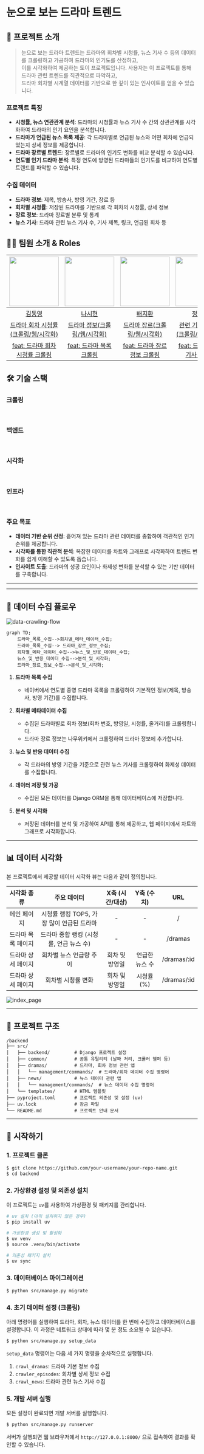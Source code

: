# 눈으로 보는 드라마 트렌드

## 📖 프로젝트 소개

> 눈으로 보는 드라마 트렌드는 드라마의 회차별 시청률, 뉴스 기사 수 등의 데이터를 크롤링하고 가공하여 드라마의 인기도를 산정하고,  
> 이를 시각화하여 제공하는 토이 프로젝트입니다. 사용자는 이 프로젝트를 통해 드라마 관련 트렌드를 직관적으로 파악하고,    
> 드라마 회차별 시계열 데이터를 기반으로 한 깊이 있는 인사이트를 얻을 수 있습니다.

### 프로젝트 특징

- **시청률, 뉴스 연관관계 분석**: 드라마의 시청률과 뉴스 기사 수 간의 상관관계를 시각화하여 드라마의 인기 요인을 분석합니다.
- **드라마가 언급된 뉴스 목록 제공**: 각 드라마별로 언급된 뉴스와 어떤 회차에 언급되었는지 상세 정보를 제공합니다.
- **드라마 장르별 트렌드**: 장르별로 드라마의 인기도 변화를 비교 분석할 수 있습니다.
- **연도별 인기 드라마 분석**: 특정 연도에 방영된 드라마들의 인기도를 비교하여 연도별 트렌드를 파악할 수 있습니다.

### 수집 데이터

- **드라마 정보**: 제목, 방송사, 방영 기간, 장르 등
- **회차별 시청률**: 저장된 드라마를 기반으로 각 회차의 시청률, 상세 정보
- **장르 정보**: 드라마 장르별 분류 및 통계
- **뉴스 기사**: 드라마 관련 뉴스 기사 수, 기사 제목, 링크, 언급된 회차 등

## 🧑‍💻 팀원 소개 & Roles

| <img src="https://avatars.githubusercontent.com/u/92349185?v=4" width="130" height="130"> | <img src="https://avatars.githubusercontent.com/u/233895105?v=4" width="130" height="130"> | <img src="https://avatars.githubusercontent.com/u/90670592?v=4" width="130" height="130"> | <img src="https://avatars.githubusercontent.com/u/63443366?v=4" width="130" height="130"> |
|:-----------------------------------------------------------------------------------------:|:------------------------------------------------------------------------------------------:|:-----------------------------------------------------------------------------------------:|:-----------------------------------------------------------------------------------------:|
|                            [김동영](https://github.com/dongyi97)                             |                            [나시현](https://github.com/nasihyeon)                             |                            [배지환](https://github.com/jihwan20)                             |                            [정성길](https://github.com/seon99il)                             |
|                     [드라마 회차 시청률(크롤링/웹/시각화)](/docs/dongyi97/github.md)                     |                       [드라마 정보(크롤링/웹/시각화)](/docs/nasihyeon/github.md)                       |                       [드라마 장르(크롤링/웹/시각화)](/docs/jihwan20/github.md)                       |                     [관련 기사 크롤링(크롤링/웹/시각화)](/docs/seon99il/github.md)                      |
|                      [feat: 드라마 회차 시청률 크롤링](/docs/dongyi97/code.md)                       |                       [feat: 드라마 목록 크롤링](/docs/nasihyeon/github.md)                        |                      [feat: 드라마 장르 정보 크롤링](/docs/jihwan20/github.md)                      |                       [feat: 드라마 관련 기사 크롤링](/docs/seon99il/code.md)                       |

## 🛠️ 기술 스택

### 크롤링

<img src="https://img.shields.io/badge/python-3776AB?style=for-the-badge&logo=python&logoColor=white" alt=""/>
<img src="https://img.shields.io/badge/selenium-43B02A?style=for-the-badge&logo=selenium&logoColor=white" alt=""/>
<img src="https://img.shields.io/badge/beautifulsoup-43B02A?style=for-the-badge&logoColor=white" alt=""/>
<img src="https://img.shields.io/badge/httpx-3776AB?style=for-the-badge&logoColor=white" alt=""/>

### 백엔드

<img src="https://img.shields.io/badge/django-092E20?style=for-the-badge&logo=Django&logoColor=white" alt=""/>
<img src="https://img.shields.io/badge/django_ORM-092E20?style=for-the-badge&logo=Django&logoColor=white" alt=""/>
<img src="https://img.shields.io/badge/sqlite-003B57?style=for-the-badge&logo=sqlite&logoColor=white" alt=""/>

### 시각화

[//]: # (<img src="https://img.shields.io/badge/matplotlib-11557C?style=for-the-badge&logo=matplotlib&logoColor=white" alt=""/>)
<img src="https://img.shields.io/badge/django_Templates-092E20?style=for-the-badge&logo=Django&logoColor=white" alt=""/>
<img src="https://img.shields.io/badge/chart.js-F7DF1E?style=for-the-badge&logo=javascript&logoColor=white" alt=""/>
<img src="https://img.shields.io/badge/css-663399?style=for-the-badge&&logo=css&logoColor=white" alt=""/>

### 인프라

<img src="https://img.shields.io/badge/git-F05032?style=for-the-badge&&logo=git&logoColor=white" alt=""/>
<img src="https://img.shields.io/badge/git_flow-F05032?style=for-the-badge&&logo=git&logoColor=white" alt=""/>
<img src="https://img.shields.io/badge/githubactions-2088FF?style=for-the-badge&&logo=githubactions&logoColor=white" alt=""/>
<img src="https://img.shields.io/badge/uv-DE5FE9?style=for-the-badge&&logo=uv&logoColor=white" alt=""/>

### 주요 목표
- **데이터 기반 순위 산정**: 흩어져 있는 드라마 관련 데이터를 종합하여 객관적인 인기 순위를 제공합니다.
- **시각화를 통한 직관적 분석**: 복잡한 데이터를 차트와 그래프로 시각화하여 트렌드 변화를 쉽게 이해할 수 있도록 돕습니다.
- **인사이트 도출**: 드라마의 성공 요인이나 화제성 변화를 분석할 수 있는 기반 데이터를 구축합니다.

---

---

## 🌊 데이터 수집 플로우

![data-crawling-flow](./docs/images/data-crawling-flow.png)

```mermaid
graph TD;
    드라마_목록_수집-->회차별_메타_데이터_수집;
    드라마_목록_수집--> 드라마_장르_정보_수집;
    회차별_메타_데이터_수집-->뉴스_및_반응_데이터_수집;
    뉴스_및_반응_데이터_수집-->분석_및_시각화;
    드라마_장르_정보_수집-->분석_및_시각화;
```

1. **드라마 목록 수집**
    - 네이버에서 연도별 종영 드라마 목록을 크롤링하여 기본적인 정보(제목, 방송사, 방영 기간)를 수집합니다.

2. **회차별 메타데이터 수집**
    - 수집된 드라마별로 회차 정보(회차 번호, 방영일, 시청률, 줄거리)를 크롤링합니다.
    - 드라마 장르 정보는 나무위키에서 크롤링하여 드라마 정보에 추가합니다.

3. **뉴스 및 반응 데이터 수집**
    - 각 드라마의 방영 기간을 기준으로 관련 뉴스 기사를 크롤링하여 화제성 데이터를 수집합니다.

4. **데이터 저장 및 가공**
    - 수집된 모든 데이터를 Django ORM을 통해 데이터베이스에 저장합니다.

5. **분석 및 시각화**
    - 저장된 데이터를 분석 및 가공하여 API를 통해 제공하고, 웹 페이지에서 차트와 그래프로 시각화합니다.

---

## 📊 데이터 시각화

본 프로젝트에서 제공할 데이터 시각화 뷰는 다음과 같이 정의됩니다.

|   시각화 종류   |           주요 데이터           | X축 (시간/대상) | Y축 (수치)  |     URL     |
|:----------:|:--------------------------:|:----------:|:--------:|:-----------:|
|   메인 페이지   | 시청률 랭킹 TOP5, 가장 많이 언급된 드라마 |     -      |    -     |      /      |
| 드라마 목록 페이지 |  드라마 종합 랭킹 (시청률, 언급 뉴스 수)  |     -      |    -     |   /dramas   |
| 드라마 상세 페이지 |       회차별 뉴스 언급량 추이        |  회차 및 방영일  | 언급한 뉴스 수 | /dramas/:id |
| 드라마 상세 페이지 |         회차별 시청률 변화         |  회차 및 방영일  | 시청률 (%)  | /dramas/:id |

![index_page](./docs/images/index_page.png)

---

## 📂 프로젝트 구조

```
/backend
├── src/
│   ├── backend/         # Django 프로젝트 설정
│   ├── common/          # 공통 유틸리티 (날짜 처리, 크롤러 헬퍼 등)
│   ├── dramas/          # 드라마, 회차 정보 관련 앱
│   │   └── management/commands/  # 드라마/회차 데이터 수집 명령어
│   ├── news/            # 뉴스 데이터 관련 앱
│   │   └── management/commands/  # 뉴스 데이터 수집 명령어
│   └── templates/       # HTML 템플릿
├── pyproject.toml       # 프로젝트 의존성 및 설정 (uv)
├── uv.lock              # 잠금 파일
└── README.md            # 프로젝트 안내 문서
```

---

## 🚀 시작하기

### 1. 프로젝트 클론

```bash
$ git clone https://github.com/your-username/your-repo-name.git
$ cd backend
```

### 2. 가상환경 설정 및 의존성 설치

이 프로젝트는 `uv`를 사용하여 가상환경 및 패키지를 관리합니다.

```bash
# uv 설치 (아직 설치하지 않은 경우)
$ pip install uv

# 가상환경 생성 및 활성화
$ uv venv
$ source .venv/bin/activate

# 의존성 패키지 설치
$ uv sync
```

### 3. 데이터베이스 마이그레이션

```bash
$ python src/manage.py migrate
```

### 4. 초기 데이터 설정 (크롤링)

아래 명령어를 실행하여 드라마, 회차, 뉴스 데이터를 한 번에 수집하고 데이터베이스를 설정합니다. 이 과정은 네트워크 상태에 따라 몇 분 정도 소요될 수 있습니다.

```bash
$ python src/manage.py setup_data
```

`setup_data` 명령어는 다음 세 가지 명령을 순차적으로 실행합니다.

1. `crawl_dramas`: 드라마 기본 정보 수집
2. `crawler_episodes`: 회차별 상세 정보 수집
3. `crawl_news`: 드라마 관련 뉴스 기사 수집

### 5. 개발 서버 실행

모든 설정이 완료되면 개발 서버를 실행합니다.

```bash
$ python src/manage.py runserver
```

서버가 실행되면 웹 브라우저에서 `http://127.0.0.1:8000/` 으로 접속하여 결과를 확인할 수 있습니다.